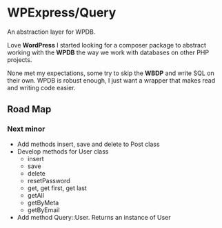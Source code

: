 # WPExpress/Query

An abstraction layer for WPDB.

Love **WordPress** I started looking for a composer package to abstract working with the **WPDB** the way we work with databases on other PHP projects. 

None met my expectations, some try to skip the **WBDP** and write SQL on their own. WPDB is robust enough, I just want a wrapper that makes read and writing code easier.
 


## Road Map

### Next minor 
- Add methods insert, save and delete to Post class
- Develop methods for User class
    - insert
    - save
    - delete
    - resetPassword
    - get, get first, get last
    - getAll
    - getByMeta
    - getByEmail
- Add method Query::User. Returns an instance of User



